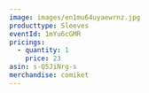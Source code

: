 ```yaml
---
image: images/en1mu64uyaewrnz.jpg
producttype: Sleeves
eventId: 1mYu6cGMR
pricings:
  - quantity: 1
    price: 23
asin: s-Q5JiNrg-s
merchandise: comiket
---
```

